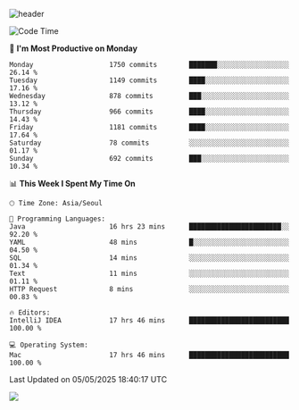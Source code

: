 ![header](https://capsule-render.vercel.app/api?type=Egg&color=timeAuto&height=300&section=header&text=PoPo&fontSize=90&animation=fadeIn)

  <!--START_SECTION:waka-->
![Code Time](http://img.shields.io/badge/Code%20Time-2%2C688%20hrs%209%20mins-blue)

📅 **I'm Most Productive on Monday** 

```text
Monday                   1750 commits        ███████░░░░░░░░░░░░░░░░░░   26.14 % 
Tuesday                  1149 commits        ████░░░░░░░░░░░░░░░░░░░░░   17.16 % 
Wednesday                878 commits         ███░░░░░░░░░░░░░░░░░░░░░░   13.12 % 
Thursday                 966 commits         ████░░░░░░░░░░░░░░░░░░░░░   14.43 % 
Friday                   1181 commits        ████░░░░░░░░░░░░░░░░░░░░░   17.64 % 
Saturday                 78 commits          ░░░░░░░░░░░░░░░░░░░░░░░░░   01.17 % 
Sunday                   692 commits         ███░░░░░░░░░░░░░░░░░░░░░░   10.34 % 
```


📊 **This Week I Spent My Time On** 

```text
🕑︎ Time Zone: Asia/Seoul

💬 Programming Languages: 
Java                     16 hrs 23 mins      ███████████████████████░░   92.20 % 
YAML                     48 mins             █░░░░░░░░░░░░░░░░░░░░░░░░   04.50 % 
SQL                      14 mins             ░░░░░░░░░░░░░░░░░░░░░░░░░   01.34 % 
Text                     11 mins             ░░░░░░░░░░░░░░░░░░░░░░░░░   01.11 % 
HTTP Request             8 mins              ░░░░░░░░░░░░░░░░░░░░░░░░░   00.83 % 

🔥 Editors: 
IntelliJ IDEA            17 hrs 46 mins      █████████████████████████   100.00 % 

💻 Operating System: 
Mac                      17 hrs 46 mins      █████████████████████████   100.00 % 
```


 Last Updated on 05/05/2025 18:40:17 UTC
<!--END_SECTION:waka-->



<img src="https://capsule-render.vercel.app/api?type=Egg&color=timeAuto&height=300&section=footer&text=PoPo&fontSize=90&animation=fadeIn&reversal=true" />
